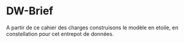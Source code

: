 # DW-Brief
A partir de ce cahier des charges  construisons le modèle en etoile, en constellation pour cet entrepot de données.
